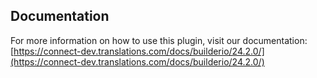 ## Documentation

For more information on how to use this plugin, visit our documentation:
[https://connect-dev.translations.com/docs/builderio/24.2.0/](https://connect-dev.translations.com/docs/builderio/24.2.0/)
